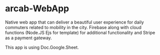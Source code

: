 # arcab-WebApp

Native web app that can deliver a beautiful user experience for daily commuters related to mobility in the city.
Firebase along with cloud functions (Node.JS Ejs for template) for additional functionality and Stripe as a payment gateway.

This app is using Doc.Google.Sheet.
